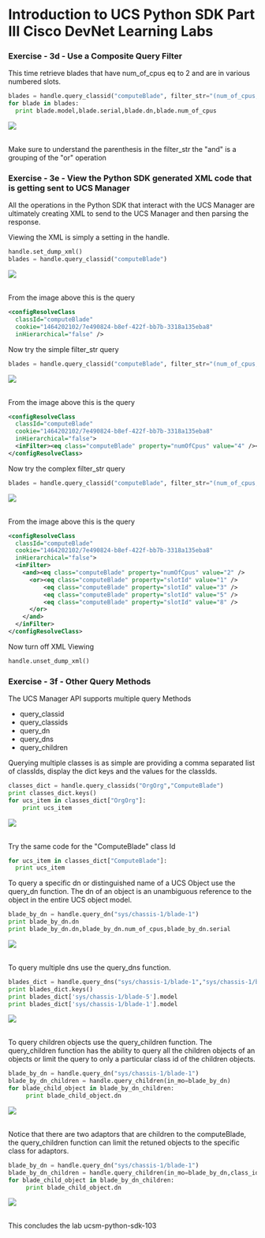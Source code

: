 # Introduction to UCS Python SDK Part III Cisco DevNet Learning Labs

### Exercise - 3d - Use a Composite Query Filter

  This time retrieve blades that have num_of_cpus eq to 2 and are in various numbered slots.

  ```python
  blades = handle.query_classid("computeBlade", filter_str="(num_of_cpus, '2', type='eq') and ((slot_id, '1', type='eq') or (slot_id, '3', type='eq') or (slot_id, '5', type='eq') or (slot_id, '8', type='eq'))")
  for blade in blades:
    print blade.model,blade.serial,blade.dn,blade.num_of_cpus
  ```

  ![](/posts/files/ucsm-python-sdk-103/assets/images/ucsm-python-sdk-103-08.png)</br></br>

  Make sure to understand the parenthesis in the filter_str the "and" is a grouping of the "or" operation

### Exercise - 3e - View the Python SDK generated XML code that is getting sent to UCS Manager

  All the operations in the Python SDK that interact with the UCS Manager are ultimately creating XML to send to the UCS Manager and then parsing the response.

  Viewing the XML is simply a setting in the handle.

  ```python
  handle.set_dump_xml()
  blades = handle.query_classid("computeBlade")
  ```

  ![](/posts/files/ucsm-python-sdk-103/assets/images/ucsm-python-sdk-103-09.png)</br></br>

  From the image above this is the query

  ```XML
  <configResolveClass
    classId="computeBlade"
    cookie="1464202102/7e490824-b8ef-422f-bb7b-3318a135eba8"
    inHierarchical="false" />
  ```

  Now try the simple filter_str query

  ```python
  blades = handle.query_classid("computeBlade", filter_str="(num_of_cpus, '4', type='eq')")
  ```

  ![](/posts/files/ucsm-python-sdk-103/assets/images/ucsm-python-sdk-103-10.png)</br></br>

  From the image above this is the query

  ```XML
  <configResolveClass
    classId="computeBlade"
    cookie="1464202102/7e490824-b8ef-422f-bb7b-3318a135eba8"
    inHierarchical="false">
    <inFilter><eq class="computeBlade" property="numOfCpus" value="4" /></inFilter>
  </configResolveClass>
  ```

  Now try the complex filter_str query

  ```python
  blades = handle.query_classid("computeBlade", filter_str="(num_of_cpus, '2', type='eq') and ((slot_id, '1', type='eq') or (slot_id, '3', type='eq') or (slot_id, '5', type='eq') or (slot_id, '8', type='eq'))")
  ```

  ![](/posts/files/ucsm-python-sdk-103/assets/images/ucsm-python-sdk-103-11.png)</br></br>

  From the image above this is the query

  ```XML
  <configResolveClass
    classId="computeBlade"
    cookie="1464202102/7e490824-b8ef-422f-bb7b-3318a135eba8"
    inHierarchical="false">
    <inFilter>
      <and><eq class="computeBlade" property="numOfCpus" value="2" />
        <or><eq class="computeBlade" property="slotId" value="1" />
            <eq class="computeBlade" property="slotId" value="3" />
            <eq class="computeBlade" property="slotId" value="5" />
            <eq class="computeBlade" property="slotId" value="8" />
        </or>
      </and>
    </inFilter>
  </configResolveClass>
  ```

  Now turn off XML Viewing

  ```python
  handle.unset_dump_xml()
  ```

### Exercise - 3f - Other Query Methods

  The UCS Manager API supports multiple query Methods

  * query_classid
  * query_classids
  * query_dn
  * query_dns
  * query_children

  Querying multiple classes is as simple are providing a comma separated list of classIds, display the dict keys and the values for the classIds.

  ```python
  classes_dict = handle.query_classids("OrgOrg","ComputeBlade")
  print classes_dict.keys()
  for ucs_item in classes_dict["OrgOrg"]:
	  print ucs_item
  ```

  ![](/posts/files/ucsm-python-sdk-103/assets/images/ucsm-python-sdk-103-12.png)</br></br>

  Try the same code for the "ComputeBlade" class Id

  ```python
  for ucs_item in classes_dict["ComputeBlade"]:
   	print ucs_item
  ```

  To query a specific dn or distinguished name of a UCS Object use the query_dn function. The dn of an object is an unambiguous reference to the object in the entire UCS object model.

  ```python
  blade_by_dn = handle.query_dn("sys/chassis-1/blade-1")
  print blade_by_dn.dn
  print blade_by_dn.dn,blade_by_dn.num_of_cpus,blade_by_dn.serial
  ```

  ![](/posts/files/ucsm-python-sdk-103/assets/images/ucsm-python-sdk-103-13.png)</br></br>

  To query multiple dns use the query_dns function.

  ```python
  blades_dict = handle.query_dns("sys/chassis-1/blade-1","sys/chassis-1/blade-5")
  print blades_dict.keys()
  print blades_dict['sys/chassis-1/blade-5'].model
  print blades_dict['sys/chassis-1/blade-1'].model
  ```

  ![](/posts/files/ucsm-python-sdk-103/assets/images/ucsm-python-sdk-103-14.png)</br></br>

  To query children objects use the query_children function.  The query_children function has the ability to query all the children objects of an objects or limit the query to only a particular class id of the children objects.

  ```python
  blade_by_dn = handle.query_dn("sys/chassis-1/blade-1")
  blade_by_dn_children = handle.query_children(in_mo=blade_by_dn)
  for blade_child_object in blade_by_dn_children:
	   print blade_child_object.dn
  ```

  ![](/posts/files/ucsm-python-sdk-103/assets/images/ucsm-python-sdk-103-15.png)</br></br>

  Notice that there are two adaptors that are children to the computeBlade, the query_children function can limit the retuned objects to the specific class for adaptors.

  ```python
  blade_by_dn = handle.query_dn("sys/chassis-1/blade-1")
  blade_by_dn_children = handle.query_children(in_mo=blade_by_dn,class_id="adaptorUnit")
  for blade_child_object in blade_by_dn_children:
	   print blade_child_object.dn
  ```

  ![](/posts/files/ucsm-python-sdk-103/assets/images/ucsm-python-sdk-103-16.png)</br></br>

This concludes the lab ucsm-python-sdk-103
